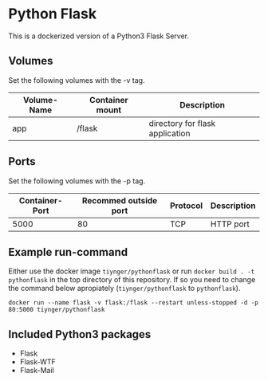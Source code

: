 # Python Flask

This is a dockerized version of a Python3 Flask Server.

## Volumes

Set the following volumes with the -v tag.

| Volume-Name | Container mount | Description                     |
| ----------- | --------------- | ------------------------------- |
| app         | /flask          | directory for flask application |

## Ports

Set the following volumes with the -p tag.

| Container-Port | Recommed outside port | Protocol | Description |
| -------------- | --------------------- | -------- | ----------- |
| 5000           | 80                    | TCP      | HTTP port   |

## Example run-command

Either use the docker image `tiynger/pythonflask` or run
`docker build . -t pythonflask` in the top directory of this repository.
If so you need to change the command below apropiately
(`tiynger/pythonflask` to `pythonflask`).

`docker run --name flask -v flask:/flask --restart unless-stopped -d -p 80:5000 tiynger/pythonflask`

## Included Python3 packages

- Flask
- Flask-WTF
- Flask-Mail
